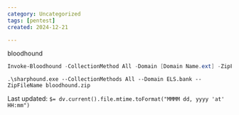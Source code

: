 ```yaml
---
category: Uncategorized
tags: [pentest]
created: 2024-12-21

---
```

bloodhound

~~~PowerShell
Invoke-Bloodhound -CollectionMethod All -Domain [Domain Name.ext] -ZipFileName filename.zip
~~~

~~~
.\sharphound.exe --CollectionMethods All --Domain ELS.bank --ZipFileName bloodhound.zip
~~~


Last updated: `$= dv.current().file.mtime.toFormat("MMMM dd, yyyy 'at' HH:mm")`
